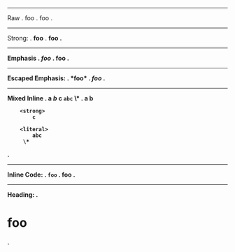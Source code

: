 ---------------------------
Raw
.
foo
.
<document source="notset">
    <paragraph>
        foo
.

---------------------------
Strong:
.
**foo**
.
<document source="notset">
    <paragraph>
        <strong>
            foo
.

---------------------------
Emphasis
.
*foo*
.
<document source="notset">
    <paragraph>
        <emphasis>
            foo
.

---------------------------
Escaped Emphasis:
.
\*foo*
.
<document source="notset">
    <paragraph>
        *foo*
.

--------------------------
Mixed Inline
.
a *b* **c** `abc` \\*
.
<document source="notset">
    <paragraph>
        a
        <emphasis>
            b

        <strong>
            c

        <literal>
            abc
         \*
.

--------------------------
Inline Code:
.
`foo`
.
<document source="notset">
    <paragraph>
        <literal>
            foo
.

--------------------------
Heading:
.
# foo
.
<document source="notset">
    <section ids="foo" names="foo">
        <title>
            foo
.

--------------------------
Heading Levels:
.
# a
## b
### c
# d
.
<document source="notset">
    <section ids="a" names="a">
        <title>
            a
        <section ids="b" names="b">
            <title>
                b
            <section ids="c" names="c">
                <title>
                    c
    <section ids="d" names="d">
        <title>
            d
.


--------------------------
Block Code:
.
    foo
.
<document source="notset">
    <literal_block language="none" xml:space="preserve">
        foo
.

--------------------------
Fenced Code:
.
```sh
foo
```
.
<document source="notset">
    <literal_block language="sh" xml:space="preserve">
        foo
.

--------------------------
Fenced Code no language:
.
```
foo
```
.
<document source="notset">
    <literal_block language="default" xml:space="preserve">
        foo
.

--------------------------
Fenced Code no language with trailing whitespace:
.
```  
foo
```
.
<document source="notset">
    <literal_block language="default" xml:space="preserve">
        foo
.

--------------------------
Image empty:
.
![]()
.
<document source="notset">
    <paragraph>
        <image alt="" uri="">
.

--------------------------
Image with alt and title:
.
![alt](src "title")
.
<document source="notset">
    <paragraph>
        <image alt="alt" title="title" uri="src">
.

--------------------------
Image with escapable html:
.
![alt](http://www.google<>.com)
.
<document source="notset">
    <paragraph>
        <image alt="alt" uri="http://www.google%3C%3E.com">
.

--------------------------
Block Quote:
.
> *foo*
.
<document source="notset">
    <block_quote>
        <paragraph>
            <emphasis>
                foo
.

--------------------------
Bullet List:
.
- *foo*
.
<document source="notset">
    <bullet_list>
        <list_item>
            <paragraph>
                <emphasis>
                    foo
.

--------------------------
Nested Bullets
.
- a
  - b
    - c
  - d
.
<document source="notset">
    <bullet_list>
        <list_item>
            <paragraph>
                a
            <bullet_list>
                <list_item>
                    <paragraph>
                        b
                    <bullet_list>
                        <list_item>
                            <paragraph>
                                c
                <list_item>
                    <paragraph>
                        d
.

--------------------------
Enumerated List:
.
1. *foo*
.
<document source="notset">
    <enumerated_list>
        <list_item>
            <paragraph>
                <emphasis>
                    foo
.

--------------------------
Nested Enumrated List:
.
1. a
2. b
    1. c
.
<document source="notset">
    <enumerated_list>
        <list_item>
            <paragraph>
                a
        <list_item>
            <paragraph>
                b
            <enumerated_list>
                <list_item>
                    <paragraph>
                        c
.

--------------------------
Inline Math:
.
$foo$
.
<document source="notset">
    <paragraph>
        <math>
            foo
.

--------------------------
Inline Math, multi-line:
.
a $foo
bar$ b
.
<document source="notset">
    <paragraph>
        a
        <math>
            foo
            bar
         b
.

--------------------------
Inline Math, multi-line with line break (invalid):
.
a $foo

bar$ b
.
<document source="notset">
    <paragraph>
        a $foo
    <paragraph>
        bar$ b
.

--------------------------
Math Block:
.
$$foo$$
.
<document source="notset">
    <math_block nowrap="False" number="True" xml:space="preserve">
        foo
.

--------------------------
Math Block With Equation Label:
.
$$foo$$ (abc)
.
<document source="notset">
    <target ids="equation-abc">
    <math_block docname="mock_docname" label="abc" nowrap="False" number="1" xml:space="preserve">
        foo
.

--------------------------
Math Block multiple:
.
$$
a = 1
$$

$$
b = 2
$$ (a)
.
<document source="notset">
    <math_block nowrap="False" number="True" xml:space="preserve">

        a = 1
    <target ids="equation-a">
    <math_block docname="mock_docname" label="a" nowrap="False" number="1" xml:space="preserve">

        b = 2
.

--------------------------
Sphinx Role containing backtick:
.
{code}``a=1{`}``
.
<document source="notset">
    <paragraph>
        <literal classes="code">
            a=1{`}
.

--------------------------
Target:
.
(target)=
.
<document source="notset">
    <target ids="target" names="target">
.

--------------------------
Referencing:
.
(target)=

Title
=====

[alt1](target)

[](target2)

[alt2](https://www.google.com)

[alt3](#target3)
.
<document source="notset">
    <target ids="target" names="target">
    <section ids="title" names="title">
        <title>
            Title
        <paragraph>
            <pending_xref refdoc="mock_docname" refdomain="True" refexplicit="True" reftarget="target" reftype="myst" refwarn="True">
                <inline classes="xref myst">
                    alt1
        <paragraph>
            <pending_xref refdoc="mock_docname" refdomain="True" refexplicit="False" reftarget="target2" reftype="myst" refwarn="True">
                <inline classes="xref myst">
        <paragraph>
            <reference refuri="https://www.google.com">
                alt2
        <paragraph>
            <reference refuri="#target3">
                alt3
.

--------------------------
Comments:
.
line 1
% a comment
line 2
.
<document source="notset">
    <paragraph>
        line 1
    <comment xml:space="preserve">
        a comment
    <paragraph>
        line 2
.

--------------------------
Block Break:
.
+++ string
.
<document source="notset">
    <comment classes="block_break" xml:space="preserve">
        string
.

--------------------------
Link Reference:
.
[name][key]

[key]: https://www.google.com "a title"
.
<document source="notset">
    <paragraph>
        <reference refuri="https://www.google.com" title="a title">
            name
.

--------------------------
Link Reference short version:
.
[name]

[name]: https://www.google.com "a title"
.
<document source="notset">
    <paragraph>
        <reference refuri="https://www.google.com" title="a title">
            name
.

--------------------------
Block Quotes:
.
```{epigraph}
a b*c*

-- a**b**
```
.
<document source="notset">
    <block_quote classes="epigraph">
        <paragraph>
            a b
            <emphasis>
                c
        <attribution>
            a
            <strong>
                b
.

--------------------------
Link Definition in directive:
.
```{note}
[a]
```

[a]: link
.
<document source="notset">
    <note>
        <paragraph>
            <pending_xref refdoc="mock_docname" refdomain="True" refexplicit="True" reftarget="link" reftype="myst" refwarn="True">
                <inline classes="xref myst">
                    a
.

--------------------------
Link Definition in nested directives:
.
```{note}
[ref1]: link
```

```{note}
[ref1]
[ref2]
```

```{note}
[ref2]: link
```
.
<document source="notset">
    <note>
    <note>
        <paragraph>
            <pending_xref refdoc="mock_docname" refdomain="True" refexplicit="True" reftarget="link" reftype="myst" refwarn="True">
                <inline classes="xref myst">
                    ref1

            [ref2]
    <note>
.

--------------------------
Footnotes:
.
[^a]

[^a]: footnote*text*
.
<document source="notset">
    <paragraph>
        <footnote_reference auto="1" ids="id1" refname="a">
    <transition classes="footnotes">
    <footnote auto="1" ids="a" names="a">
        <paragraph>
            footnote
            <emphasis>
                text
.

--------------------------
Footnotes nested blocks:
.
[^a]

[^a]: footnote*text*

    abc
xyz

    > a

    - b

    c

finish
.
<document source="notset">
    <paragraph>
        <footnote_reference auto="1" ids="id1" refname="a">
    <paragraph>
        finish
    <transition classes="footnotes">
    <footnote auto="1" ids="a" names="a">
        <paragraph>
            footnote
            <emphasis>
                text
        <paragraph>
            abc

            xyz
        <block_quote>
            <paragraph>
                a
        <bullet_list>
            <list_item>
                <paragraph>
                    b
        <paragraph>
            c
.

--------------------------
Front Matter:
.
---
a: 1
b: foo
c:
    d: 2
---
.
<document source="notset">
    <field_list>
        <field>
            <field_name>
                a
            <field_body>
                1
        <field>
            <field_name>
                b
            <field_body>
                foo
        <field>
            <field_name>
                c
            <field_body>
                {"d": 2}
.

--------------------------
Front Matter Bad Yaml:
.
---
a: {
---
.
<document source="notset">
    <system_message level="3" line="1" source="notset" type="ERROR">
        <paragraph>
            Front matter block:
            while parsing a flow node
            expected the node content, but found '<stream end>'
              in "<unicode string>", line 1, column 5:
                a: {
                    ^
        <literal_block xml:space="preserve">
            a: {
.

Front Matter HTML Meta
.
---
html_meta:
    keywords: Sphinx, documentation, builder
    description lang=en: An amusing story
    description lang=fr: Un histoire amusant
    http-equiv=Content-Type: text/html; charset=ISO-8859-1
---
.
<document source="notset">
    <pending>
        .. internal attributes:
             .transform: docutils.transforms.components.Filter
             .details:
               component: 'writer'
               format: 'html'
               nodes:
                 <meta content="Sphinx, documentation, builder" name="keywords">
    <pending>
        .. internal attributes:
             .transform: docutils.transforms.components.Filter
             .details:
               component: 'writer'
               format: 'html'
               nodes:
                 <meta content="An amusing story" lang="en" name="description">
    <pending>
        .. internal attributes:
             .transform: docutils.transforms.components.Filter
             .details:
               component: 'writer'
               format: 'html'
               nodes:
                 <meta content="Un histoire amusant" lang="fr" name="description">
    <pending>
        .. internal attributes:
             .transform: docutils.transforms.components.Filter
             .details:
               component: 'writer'
               format: 'html'
               nodes:
                 <meta content="text/html; charset=ISO-8859-1" http-equiv="Content-Type">
.

--------------------------
Full Test:
.
---
a: 1
---

(target)=
# header 1
## sub header 1

a *b* **c** `abc`

## sub header 2

x y [a](http://www.xyz.com) z

---

# header 2

```::python {a=1}
a = 1
```

[](target)
.
<document source="notset">
    <field_list>
        <field>
            <field_name>
                a
            <field_body>
                1
    <target ids="target" names="target">
    <section ids="header-1" names="header\ 1">
        <title>
            header 1
        <section ids="sub-header-1" names="sub\ header\ 1">
            <title>
                sub header 1
            <paragraph>
                a
                <emphasis>
                    b

                <strong>
                    c

                <literal>
                    abc
        <section ids="sub-header-2" names="sub\ header\ 2">
            <title>
                sub header 2
            <paragraph>
                x y
                <reference refuri="http://www.xyz.com">
                    a
                 z
            <transition>
    <section ids="header-2" names="header\ 2">
        <title>
            header 2
        <literal_block language="::python" xml:space="preserve">
            a = 1
        <paragraph>
            <pending_xref refdoc="mock_docname" refdomain="True" refexplicit="False" reftarget="target" reftype="myst" refwarn="True">
                <inline classes="xref myst">
.
